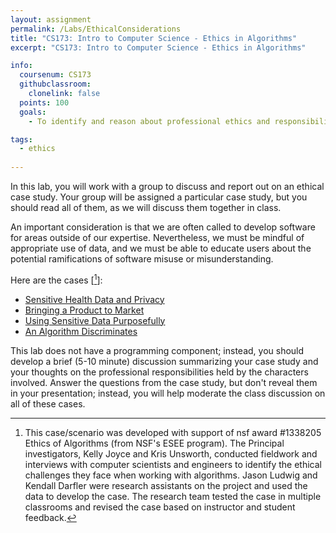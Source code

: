 ```yaml
---
layout: assignment
permalink: /Labs/EthicalConsiderations
title: "CS173: Intro to Computer Science - Ethics in Algorithms"
excerpt: "CS173: Intro to Computer Science - Ethics in Algorithms"

info:
  coursenum: CS173
  githubclassroom:
    clonelink: false
  points: 100
  goals:
    - To identify and reason about professional ethics and responsibilities in software and computing

tags:
  - ethics
 
---
```


In this lab, you will work with a group to discuss and report out on an ethical case study.  Your group will be assigned a particular case study, but you should read all of them, as we will discuss them together in class.

An important consideration is that we are often called to develop software for areas outside of our expertise.  Nevertheless, we must be mindful of appropriate use of data, and we must be able to educate users about the potential ramifications of software misuse or misunderstanding.

Here are the cases \[[^1]\]:

* [Sensitive Health Data and Privacy](https://www.onlineethics.org/44415/sensitive-health-data)
* [Bringing a Product to Market](https://www.onlineethics.org/44407/product-to-market)
* [Using Sensitive Data Purposefully](https://www.onlineethics.org/44237/sensitive-data)
* [An Algorithm Discriminates](https://www.onlineethics.org/Resources/algorithm.aspx?id=44420&sortby=name&dir=asc&tab=teaching-aids)

This lab does not have a programming component; instead, you should develop a brief (5-10 minute) discussion summarizing your case study and your thoughts on the professional responsibilities held by the characters involved.  Answer the questions from the case study, but don't reveal them in your presentation; instead, you will help moderate the class discussion on all of these cases.

[^1]: This case/scenario was developed with support of nsf award #1338205 Ethics of Algorithms (from NSF's ESEE program). The Principal investigators, Kelly Joyce and Kris Unsworth, conducted fieldwork and interviews with computer scientists and engineers to identify the ethical challenges they face when working with algorithms. Jason Ludwig and Kendall Darfler were research assistants on the project and used the data to develop the case. The research team tested the case in multiple classrooms and revised the case based on instructor and student feedback.